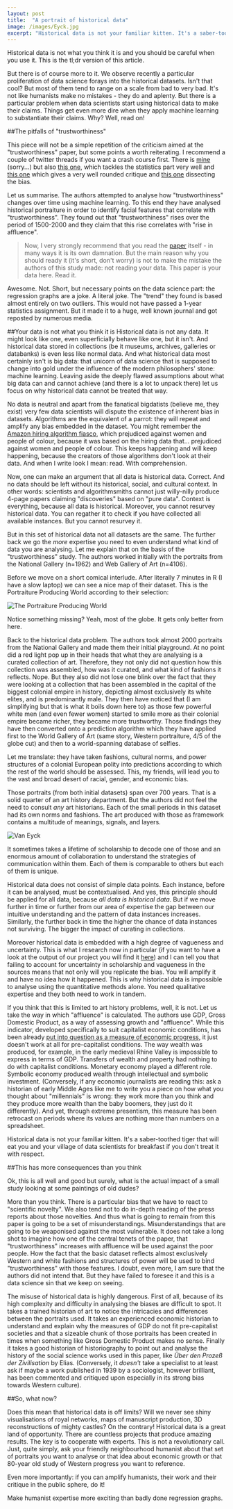 ```yaml
---
layout: post
title:  "A portrait of historical data"
image: /images/Eyck.jpg
excerpt: "Historical data is not your familiar kitten. It's a saber-toothed tiger that will eat you and your village of data scientists for breakfast if you don't treat it with respect."
---
```


Historical data is not what you think it is and you should be careful when you use it. This is the tl;dr version of this article.

But there is of course more to it. We observe recently a particular proliferation of data science forays into the historical datasets. Isn't that cool? But most of them tend to range on a scale from bad to very bad. It's not like humanists make no mistakes - they do and aplenty. But there is a particular problem when data scientists start using historical data to make their claims. Things get even more dire when they apply machine learning to substantiate their claims. Why? Well, read on!

##The pitfalls of "trustworthiness"

This piece will not be a simple repetition of the criticism aimed at the "trustworthiness" paper, but some points a worth reiterating. I recommend a couple of twitter threads if you want a crash course first. There is [mine](https://twitter.com/Calthalas/status/1309403512867106816?s=20) (sorry...) but also [this one](https://twitter.com/TraversEoin/status/1309549394178519040), which tackles the statistics part very well and [this one](https://twitter.com/yet_so_far/status/1309475976376725504) which gives a very well rounded critique and [this one](https://twitter.com/Yael_Rice/status/1309856150796595201?s=20) dissecting the bias.

Let us summarise. The authors attempted to analyse how "trustworthiness" changes over time using machine learning. To this end they have analysed historical portraiture in order to identify facial features that correlate with "trustworthiness". They found out that "trustworthiness" rises over the period of 1500-2000 and they claim that this rise correlates with "rise in affluence".

> Now, I very strongly recommend that you read the [paper](https://www.nature.com/articles/s41467-020-18566-7) itself - in many ways it is its own damnation. But the main reason why you should ready it (it's short, don't worry) is not to make the mistake the authors of this study made: not reading your data. This paper is your data here. Read it.

Awesome. Not. Short, but necessary points on the data science part: the regression graphs are a joke. A literal joke. The "trend" they found is based almost entirely on two outliers. This would not have passed a 1-year statistics assignment. But it made it to a huge, well known journal and got reposted by numerous media.

##Your data is not what you think it is
Historical data is not any data. It might look like one, even superficially behave like one, but it isn't. And historical data stored in collections (be it museums, archives, galleries or databanks) is even less like normal data. And what historical data most certainly isn't is big data: that unicorn of data science that is supposed to change into gold under the influence of the modern philosophers' stone: machine learning. Leaving aside the deeply flawed assumptions about what big data can and cannot achieve (and there is a lot to unpack there) let us focus on why historical data cannot be treated that way.

No data is neutral and apart from the fanatical bigdatists (believe me, they exist) very few data scientists will dispute the existence of inherent bias in datasets. Algorithms are the equivalent of a parrot: they will repeat and amplify any bias embedded in the dataset. You might remember the [Amazon hiring algorithm fiasco](https://www.reuters.com/article/us-amazon-com-jobs-automation-insight-idUSKCN1MK08G), which prejudiced against women and people of colour, because it was based on the hiring data that... prejudiced against women and people of colour. This keeps happening and will keep happening, because the creators of those algorithms don't look at their data. And when I write look I mean: read. With comprehension.

Now, one can make an argument that all data is historical data. Correct. And no data should be left without its historical, social, and cultural context. In other words: scientists and algorithmsmiths cannot just willy-nilly produce 4-page papers claiming "discoveries" based on "pure data". Context is everything, because all data is historical. Moreover, you cannot resurvey historical data. You can regather it to check if you have collected all available instances. But you cannot resurvey it.

But in this set of historical data not all datasets are the same. The further back we go the *more* expertise you need to even understand what kind of data you are analysing. Let me explain that on the basis of the "trustworthiness" study. The authors worked initially with the portraits from the National Gallery (n=1962) and Web Gallery of Art (n=4106).

Before we move on a short comical interlude. After literally 7 minutes in R (I have a slow laptop) we can see a nice map of their dataset. This is the Portraiture Producing World according to their selection:

![The Portraiture Producing World](/images/ortho.jpeg)

Notice something missing? Yeah, most of the globe. It gets only better from here.

Back to the historical data problem. The authors took almost 2000 portraits from the National Gallery and made them their initial playground. At no point did a red light pop up in their heads that what they are analysing is a curated collection of art. Therefore, they not only did not question how this collection was assembled, how was it curated, and what kind of fashions it reflects. Nope. But they also did not lose one blink over the fact that they were looking at a collection that has been assembled in the capital of the biggest colonial empire in history, depicting almost exclusively its white elites, and is predominantly male. They then have noticed that (I am simplifying but that is what it boils down here to) as those few powerful white men (and even fewer women) started to smile more as their colonial empire became richer, they became more trustworthy. Those findings they have then converted onto a prediction algorithm which they have applied first to the World Gallery of Art (same story, Western portraiture, 4/5 of the globe cut) and then to a world-spanning database of selfies.

Let me translate: they have taken fashions, cultural norms, and power structures of a colonial European polity into predictions according to which the rest of the world should be assessed. This, my friends, will lead you to the vast and broad desert of racial, gender, and economic bias.

Those portraits (from both initial datasets) span over 700 years. That is a solid quarter of an art history department. But the authors did not feel the need to consult *any* art historians. Each of the small periods in this dataset had its own norms and fashions. The art produced with those as framework contains a multitude of meanings, signals, and layers.

![Van Eyck](images/Eyck.jpg)

It sometimes takes a lifetime of scholarship to decode one of those and an enormous amount of collaboration to understand the strategies of communication within them. Each of them is comparable to others but each of them is unique.

Historical data does not consist of simple data points. Each instance, before it can be analysed, must be contextualised. And yes, this principle should be applied for all data, because *all data is historical data*. But if we move further in time or further from our area of expertise the gap between our intuitive understanding and the pattern of data instances increases. Similarly, the further back in time the higher the chance of data instances not surviving. The bigger the impact of curating in collections.

Moreover historical data is embedded with a high degree of vagueness and uncertainty. This is what I research now in particular (if you want to have a look at the output of our project you will find it [here](http://dynalabs.de/mxp/research/2019-spark)) and I can tell you that failing to account for uncertainty in scholarship and vagueness in the sources means that not only will you replicate the bias. You will amplify it and have no idea how it happened. This is why historical data is impossible to analyse using the quantitative methods alone. You need qualitative expertise and they both need to work in tandem.

If you think that this is limited to art history problems, well, it is not. Let us take the way in which "affluence" is calculated. The authors use GDP, Gross Domestic Product, as a way of assessing growth and "affluence". While this indicator, developed specifically to suit capitalist economic conditions, has been already [put into question as a measure of economic progress](https://www.theguardian.com/commentisfree/2019/nov/24/metrics-gdp-economic-performance-social-progress), it just doesn't work at all for pre-capitalist conditions. The way wealth was produced, for example, in the early medieval Rhine Valley is impossible to express in terms of GDP. Transfers of wealth and property had nothing to do with capitalist conditions. Monetary economy played a different role. Symbolic economy produced wealth through intellectual and symbolic investment. (Conversely, if any economic journalists are reading this: ask a historian of early Middle Ages like me to write you a piece on how what you thought about "millennials" is wrong: they work more than you think and they produce more wealth than the baby boomers, they just do it differently). And yet, through extreme presentism, this measure has been retrocast on periods where its values are nothing more than numbers on a spreadsheet.

Historical data is not your familiar kitten. It's a saber-toothed tiger that will eat you and your village of data scientists for breakfast if you don't treat it with respect.

##This has more consequences than you think

Ok, this is all well and good but surely, what is the actual impact of a small study looking at some paintings of old dudes?

More than you think. There is a particular bias that we have to react to "scientific novelty". We also tend not to do in-depth reading of the press reports about those novelties. And thus what is going to remain from this paper is going to be a set of misunderstandings. Misunderstandings that are going to be weaponised against the most vulnerable. It does not take a long shot to imagine how one of the central tenets of the paper, that "trustworthiness" increases with affluence will be used against the poor people. How the fact that the basic dataset reflects almost exclusively Western and white fashions and structures of power will be used to bind "trustworthiness" with those features. I doubt, even more, I am sure that the authors did not intend that. But they have failed to foresee it and this is a data science sin that we keep on seeing.

The misuse of historical data is highly dangerous. First of all, because of its high complexity and difficulty in analysing the biases are difficult to spot. It takes a trained historian of art to notice the intricacies and differences between the portraits used. It takes an experienced economic historian to understand and explain why the measures of GDP do not fit pre-capitalist societies and that a sizeable chunk of those portraits has been created in times when something like Gross Domestic Product makes no sense. Finally it takes a good historian of historiography to point out and analyse the history of the social science works used in this paper, like *Über den Prozeß der Zivilisation* by Elias. (Conversely, it *doesn't* take a specialist to at least ask if maybe a work published in 1939 by a sociologist, however brilliant, has been commented and critiqued upon especially in its strong bias towards Western culture).

##So, what now?

Does this mean that historical data is off limits? Will we never see shiny visualisations of royal networks, maps of manuscript production, 3D reconstructions of mighty castles? On the contrary! Historical data is a great land of opportunity. There are countless projects that produce amazing results. The key is to cooperate with experts. This is not a revolutionary call. Just, quite simply, ask your friendly neighbourhood humanist about that set of portraits you want to analyse or that idea about economic growth or that 80-year old study of Western progress you want to reference.

Even more importantly: if you can amplify humanists, their work and their critique in the public sphere, do it! 

Make humanist expertise more exciting than badly done regression graphs.
